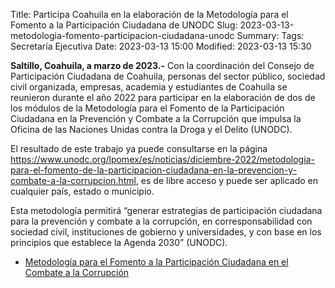 Title: Participa Coahuila en la elaboración de la Metodología para el Fomento a la Participación Ciudadana de UNODC
Slug: 2023-03-13-metodologia-fomento-participacion-ciudadana-unodc
Summary:
Tags: Secretaría Ejecutiva
Date: 2023-03-13 15:00
Modified: 2023-03-13 15:30
 
**Saltillo, Coahuila, a marzo de 2023.-** Con la coordinación del Consejo de Participación Ciudadana de Coahuila, personas del sector público, sociedad civil organizada, empresas, academia y estudiantes de Coahuila se reunieron durante el año 2022 para participar en la elaboración de dos de los módulos de la Metodología para el Fomento de la Participación Ciudadana en la Prevención y Combate a la Corrupción que impulsa la Oficina de las Naciones Unidas contra la Droga y el Delito (UNODC).

El resultado de este trabajo ya puede consultarse en la página <a href="https://www.unodc.org/lpomex/es/noticias/diciembre-2022/metodologia-para-el-fomento-de-la-participacion-ciudadana-en-la-prevencion-y-combate-a-la-corrupcion.html">https://www.unodc.org/lpomex/es/noticias/diciembre-2022/metodologia-para-el-fomento-de-la-participacion-ciudadana-en-la-prevencion-y-combate-a-la-corrupcion.html</a>, es de libre acceso y puede ser aplicado en cualquier país, estado o municipio. 

Esta metodología permitirá “generar estrategias de participación ciudadana para la prevención y combate a la corrupción, en corresponsabilidad con sociedad civil, instituciones de gobierno y universidades, y con base en los principios que establece la Agenda 2030” (UNODC).

* [Metodología para el Fomento a la Participación Ciudadana en el Combate a la Corrupción ](metodologia-para-el-fomento.pdf)